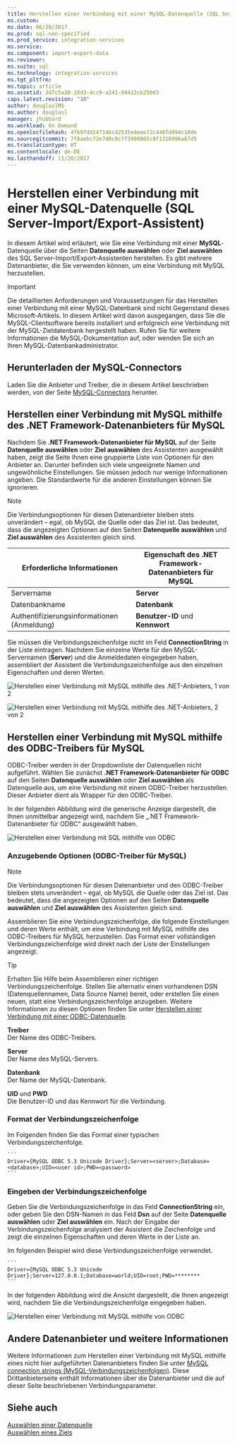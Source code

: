 ```yaml
---
title: Herstellen einer Verbindung mit einer MySQL-Datenquelle (SQL Server-Import/Export-Assistent) | Microsoft-Dokumentation
ms.custom: 
ms.date: 06/20/2017
ms.prod: sql-non-specified
ms.prod_service: integration-services
ms.service: 
ms.component: import-export-data
ms.reviewer: 
ms.suite: sql
ms.technology: integration-services
ms.tgt_pltfrm: 
ms.topic: article
ms.assetid: 3d7c5a38-18d3-4cc9-a241-04422cb250d3
caps.latest.revision: "10"
author: douglaslMS
ms.author: douglasl
manager: jhubbard
ms.workload: On Demand
ms.openlocfilehash: 4fb97dd247146cd2535e4eee72c448fdd94c10de
ms.sourcegitcommit: 7f8aebc72e7d0c8cff3990865c9f1316996a67d5
ms.translationtype: HT
ms.contentlocale: de-DE
ms.lasthandoff: 11/20/2017
---
```

# <a name="connect-to-a-mysql-data-source-sql-server-import-and-export-wizard"></a>Herstellen einer Verbindung mit einer MySQL-Datenquelle (SQL Server-Import/Export-Assistent)
In diesem Artikel wird erläutert, wie Sie eine Verbindung mit einer **MySQL**-Datenquelle über die Seiten **Datenquelle auswählen** oder **Ziel auswählen** des SQL Server-Import/Export-Assistenten herstellen. Es gibt mehrere Datenanbieter, die Sie verwenden können, um eine Verbindung mit MySQL herzustellen.

> [!IMPORTANT]
> Die detaillierten Anforderungen und Voraussetzungen für das Herstellen einer Verbindung mit einer MySQL-Datenbank sind nicht Gegenstand dieses Microsoft-Artikels. In diesem Artikel wird davon ausgegangen, dass Sie die MySQL-Clientsoftware bereits installiert und erfolgreich eine Verbindung mit der MySQL-Zieldatenbank hergestellt haben. Rufen Sie für weitere Informationen die MySQL-Dokumentation auf, oder wenden Sie sich an Ihren MySQL-Datenbankadministrator.

## <a name="get-the-mysql-connectors"></a>Herunterladen der MySQL-Connectors
Laden Sie die Anbieter und Treiber, die in diesem Artikel beschrieben werden, von der Seite [MySQL-Connectors](https://dev.mysql.com/downloads/connector/) herunter.

## <a name="connect-to-mysql-with-the-net-framework-data-provider-for-mysql"></a>Herstellen einer Verbindung mit MySQL mithilfe des .NET Framework-Datenanbieters für MySQL
Nachdem Sie **.NET Framework-Datenanbieter für MySQL** auf der Seite **Datenquelle auswählen** oder **Ziel auswählen** des Assistenten ausgewählt haben, zeigt die Seite Ihnen eine gruppierte Liste von Optionen für den Anbieter an. Darunter befinden sich viele ungeeignete Namen und ungewöhnliche Einstellungen. Sie müssen jedoch nur wenige Informationen angeben. Die Standardwerte für die anderen Einstellungen können Sie ignorieren.

> [!NOTE]
> Die Verbindungsoptionen für diesen Datenanbieter bleiben stets unverändert – egal, ob MySQL die Quelle oder das Ziel ist. Das bedeutet, dass die angezeigten Optionen auf den Seiten **Datenquelle auswählen** und **Ziel auswählen** des Assistenten gleich sind.

|Erforderliche Informationen|Eigenschaft des .NET Framework-Datenanbieters für MySQL|
|---|---|
|Servername|**Server**|
|Datenbankname|**Datenbank**|
|Authentifizierungsinformationen (Anmeldung)|**Benutzer-ID** und **Kennwort**|

Sie müssen die Verbindungszeichenfolge nicht im Feld **ConnectionString** in der Liste eintragen. Nachdem Sie einzelne Werte für den MySQL-Servernamen (**Server**) und die Anmeldedaten eingegeben haben, assembliert der Assistent die Verbindungszeichenfolge aus den einzelnen Eigenschaften und deren Werten. 

![Herstellen einer Verbindung mit MySQL mithilfe des .NET-Anbieters, 1 von 2](../../integration-services/import-export-data/media/connect-to-mysql-with-the-net-provider-1-of-2.png)

![Herstellen einer Verbindung mit MySQL mithilfe des .NET-Anbieters, 2 von 2](../../integration-services/import-export-data/media/connect-to-mysql-with-the-net-provider-2-of-2.png)

## <a name="connect-to-mysql-with-the-mysql-odbc-driver"></a>Herstellen einer Verbindung mit MySQL mithilfe des ODBC-Treibers für MySQL
ODBC-Treiber werden in der Dropdownliste der Datenquellen nicht aufgeführt. Wählen Sie zunächst **.NET Framework-Datenanbieter für ODBC** auf den Seiten **Datenquelle auswählen** oder **Ziel auswählen** als Datenquelle aus, um eine Verbindung mit einem ODBC-Treiber herzustellen. Dieser Anbieter dient als Wrapper für den ODBC-Treiber.

In der folgenden Abbildung wird die generische Anzeige dargestellt, die Ihnen unmittelbar angezeigt wird, nachdem Sie „.NET Framework-Datenanbieter für ODBC“ ausgewählt haben.

![Herstellen einer Verbindung mit SQL mithilfe von ODBC](../../integration-services/import-export-data/media/connect-to-sql-with-odbc-before.jpg)

### <a name="options-to-specify-mysql-odbc-driver"></a>Anzugebende Optionen (ODBC-Treiber für MySQL)

> [!NOTE]
> Die Verbindungsoptionen für diesen Datenanbieter und den ODBC-Treiber bleiben stets unverändert – egal, ob MySQL die Quelle oder das Ziel ist. Das bedeutet, dass die angezeigten Optionen auf den Seiten **Datenquelle auswählen** und **Ziel auswählen** des Assistenten gleich sind.

Assemblieren Sie eine Verbindungszeichenfolge, die folgende Einstellungen und deren Werte enthält, um eine Verbindung mit MySQL mithilfe des ODBC-Treibers für MySQL herzustellen. Das Format einer vollständigen Verbindungszeichenfolge wird direkt nach der Liste der Einstellungen angezeigt.

> [!TIP]
> Erhalten Sie Hilfe beim Assemblieren einer richtigen Verbindungszeichenfolge. Stellen Sie alternativ einen vorhandenen DSN (Datenquellennamen, Data Source Name) bereit, oder erstellen Sie einen neuen, statt eine Verbindungszeichenfolge anzugeben. Weitere Informationen zu diesen Optionen finden Sie unter [Herstellen einer Verbindung mit einer ODBC-Datenquelle](../../integration-services/import-export-data/connect-to-an-odbc-data-source-sql-server-import-and-export-wizard.md).

**Treiber**  
Der Name des ODBC-Treibers.

**Server**  
Der Name des MySQL-Servers. 

**Datenbank**  
Der Name der MySQL-Datenbank.

**UID** und **PWD**   
Die Benutzer-ID und das Kennwort für die Verbindung.

### <a name="connection-string-format"></a>Format der Verbindungszeichenfolge
Im Folgenden finden Sie das Format einer typischen Verbindungszeichenfolge.

    ```
    Driver={MySQL ODBC 5.3 Unicode Driver};Server=<server>;Database=<database>;UID=<user id>;PWD=<password>
    ```

### <a name="enter-the-connection-string"></a>Eingeben der Verbindungszeichenfolge
Geben Sie die Verbindungszeichenfolge in das Feld **ConnectionString** ein, oder geben Sie den DSN-Namen in das Feld **Dsn** auf der Seite **Datenquelle auswählen** oder **Ziel auswählen** ein. Nach der Eingabe der Verbindungszeichenfolge analysiert der Assistent die Zeichenfolge und zeigt die einzelnen Eigenschaften und deren Werte in der Liste an.

Im folgenden Beispiel wird diese Verbindungszeichenfolge verwendet.

    ```
    Driver={MySQL ODBC 5.3 Unicode Driver};Server=127.0.0.1;Database=world;UID=root;PWD=********
    ```

In der folgenden Abbildung wird die Ansicht dargestellt, die Ihnen angezeigt wird, nachdem Sie die Verbindungszeichenfolge eingegeben haben.

![Herstellen einer Verbindung mit MySQL mithilfe von ODBC](../../integration-services/import-export-data/media/connect-to-mysql-with-odbc.png)

## <a name="other-data-providers-and-more-info"></a>Andere Datenanbieter und weitere Informationen
Weitere Informationen zum Herstellen einer Verbindung mit MySQL mithilfe eines nicht hier aufgeführten Datenanbieters finden Sie unter [MySQL connection strings (MySQL-Verbindungszeichenfolgen)](https://www.connectionstrings.com/mysql/). Diese Drittanbieterseite enthält Informationen über die Datenanbieter und die auf dieser Seite beschriebenen Verbindungsparameter.

## <a name="see-also"></a>Siehe auch
[Auswählen einer Datenquelle](../../integration-services/import-export-data/choose-a-data-source-sql-server-import-and-export-wizard.md)  
[Auswählen eines Ziels](../../integration-services/import-export-data/choose-a-destination-sql-server-import-and-export-wizard.md)

